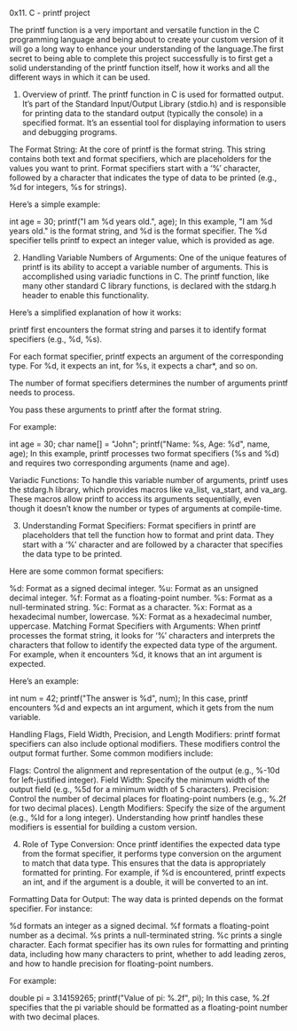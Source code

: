 0x11. C - printf project

The printf function is a very important and versatile function in the C programming language and being about to create your custom version of it will go a long way to enhance your understanding of the language.The first secret to being able to complete this project successfully is to first get a solid understanding of the printf function itself, how it works and all the different ways in which it can be used.


1. Overview of printf.
The printf function in C is used for formatted output. It’s part of the Standard Input/Output Library (stdio.h) and is responsible for printing data to the standard output (typically the console) in a specified format. It’s an essential tool for displaying information to users and debugging programs.

The Format String:
At the core of printf is the format string. This string contains both text and format specifiers, which are placeholders for the values you want to print. Format specifiers start with a ‘%’ character, followed by a character that indicates the type of data to be printed (e.g., %d for integers, %s for strings).

Here’s a simple example:

int age = 30;
printf("I am %d years old.", age);
In this example, "I am %d years old." is the format string, and %d is the format specifier. The %d specifier tells printf to expect an integer value, which is provided as age.


2. Handling Variable Numbers of Arguments:
One of the unique features of printf is its ability to accept a variable number of arguments. This is accomplished using variadic functions in C. The printf function, like many other standard C library functions, is declared with the stdarg.h header to enable this functionality.

Here’s a simplified explanation of how it works:

printf first encounters the format string and parses it to identify format specifiers (e.g., %d, %s).

For each format specifier, printf expects an argument of the corresponding type. For %d, it expects an int, for %s, it expects a char*, and so on.

The number of format specifiers determines the number of arguments printf needs to process.

You pass these arguments to printf after the format string.

For example:

int age = 30;
char name[] = "John";
printf("Name: %s, Age: %d", name, age);
In this example, printf processes two format specifiers (%s and %d) and requires two corresponding arguments (name and age).

Variadic Functions:
To handle this variable number of arguments, printf uses the stdarg.h library, which provides macros like va_list, va_start, and va_arg. These macros allow printf to access its arguments sequentially, even though it doesn’t know the number or types of arguments at compile-time.


3. Understanding Format Specifiers:
Format specifiers in printf are placeholders that tell the function how to format and print data. They start with a ‘%’ character and are followed by a character that specifies the data type to be printed.

Here are some common format specifiers:

%d: Format as a signed decimal integer.
%u: Format as an unsigned decimal integer.
%f: Format as a floating-point number.
%s: Format as a null-terminated string.
%c: Format as a character.
%x: Format as a hexadecimal number, lowercase.
%X: Format as a hexadecimal number, uppercase.
Matching Format Specifiers with Arguments:
When printf processes the format string, it looks for ‘%’ characters and interprets the characters that follow to identify the expected data type of the argument. For example, when it encounters %d, it knows that an int argument is expected.

Here’s an example:

int num = 42;
printf("The answer is %d", num);
In this case, printf encounters %d and expects an int argument, which it gets from the num variable.

Handling Flags, Field Width, Precision, and Length Modifiers:
printf format specifiers can also include optional modifiers. These modifiers control the output format further. Some common modifiers include:

Flags: Control the alignment and representation of the output (e.g., %-10d for left-justified integer).
Field Width: Specify the minimum width of the output field (e.g., %5d for a minimum width of 5 characters).
Precision: Control the number of decimal places for floating-point numbers (e.g., %.2f for two decimal places).
Length Modifiers: Specify the size of the argument (e.g., %ld for a long integer).
Understanding how printf handles these modifiers is essential for building a custom version.


4. Role of Type Conversion:
Once printf identifies the expected data type from the format specifier, it performs type conversion on the argument to match that data type. This ensures that the data is appropriately formatted for printing. For example, if %d is encountered, printf expects an int, and if the argument is a double, it will be converted to an int.

Formatting Data for Output:
The way data is printed depends on the format specifier. For instance:

%d formats an integer as a signed decimal.
%f formats a floating-point number as a decimal.
%s prints a null-terminated string.
%c prints a single character.
Each format specifier has its own rules for formatting and printing data, including how many characters to print, whether to add leading zeros, and how to handle precision for floating-point numbers.

For example:

double pi = 3.14159265;
printf("Value of pi: %.2f", pi);
In this case, %.2f specifies that the pi variable should be formatted as a floating-point number with two decimal places.
